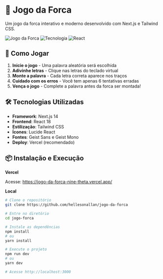 # 🎯 Jogo da Forca

Um jogo da forca interativo e moderno desenvolvido com Next.js e Tailwind CSS.

![Jogo da Forca](https://img.shields.io/badge/Status-✅%20Funcionando-brightgreen)
![Tecnologia](https://img.shields.io/badge/Next.js-14.0.0-black)
![React](https://img.shields.io/badge/React-18.2.0-blue)

## 🚀 Como Jogar

1. **Inicie o jogo** - Uma palavra aleatória será escolhida
2. **Adivinhe letras** - Clique nas letras do teclado virtual
3. **Monte a palavra** - Cada letra correta aparece nos traços
4. **Cuidado com os erros** - Você tem apenas 6 tentativas erradas
5. **Vença o jogo** - Complete a palavra antes da forca ser montada!

## 🛠️ Tecnologias Utilizadas

- **Framework**: Next.js 14
- **Frontend**: React 18
- **Estilização**: Tailwind CSS
- **Ícones**: Lucide React
- **Fontes**: Geist Sans e Geist Mono
- **Deploy**: Vercel (recomendado)

## 📦 Instalação e Execução

**Vercel**

Acesse: https://jogo-da-forca-nine-theta.vercel.app/

**Local**

```bash
# Clone o repositório
git clone https://github.com/hellesonallan/jogo-da-forca

# Entre no diretório
cd jogo-forca

# Instale as dependências
npm install
# ou
yarn install

# Execute o projeto
npm run dev
# ou
yarn dev

# Acesse http://localhost:3000
```
